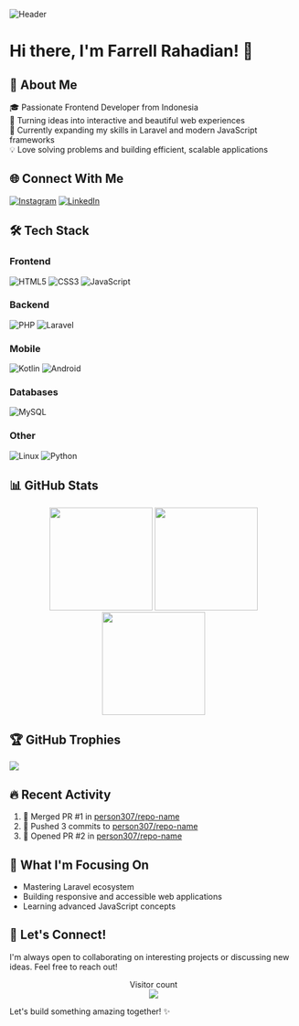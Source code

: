 ![Header](./github-header-banner.png)

# Hi there, I'm Farrell Rahadian! 👋

## 💫 About Me
🎓 Passionate Frontend Developer from Indonesia  
🚀 Turning ideas into interactive and beautiful web experiences  
🌱 Currently expanding my skills in Laravel and modern JavaScript frameworks  
💡 Love solving problems and building efficient, scalable applications  

## 🌐 Connect With Me
[![Instagram](https://img.shields.io/badge/Instagram-E4405F?style=for-the-badge&logo=instagram&logoColor=white)](https://instagram.com/_0reoo._)
[![LinkedIn](https://img.shields.io/badge/LinkedIn-0077B5?style=for-the-badge&logo=linkedin&logoColor=white)](https://linkedin.com/in/farrell-rahadian)

## 🛠 Tech Stack
### Frontend
![HTML5](https://img.shields.io/badge/html5-%23E34F26.svg?style=for-the-badge&logo=html5&logoColor=white)
![CSS3](https://img.shields.io/badge/css3-%231572B6.svg?style=for-the-badge&logo=css3&logoColor=white)
![JavaScript](https://img.shields.io/badge/javascript-%23323330.svg?style=for-the-badge&logo=javascript&logoColor=%23F7DF1E)

### Backend
![PHP](https://img.shields.io/badge/php-%23777BB4.svg?style=for-the-badge&logo=php&logoColor=white)
![Laravel](https://img.shields.io/badge/laravel-%23FF2D20.svg?style=for-the-badge&logo=laravel&logoColor=white)

### Mobile
![Kotlin](https://img.shields.io/badge/kotlin-%237F52FF.svg?style=for-the-badge&logo=kotlin&logoColor=white)
![Android](https://img.shields.io/badge/Android-3DDC84?style=for-the-badge&logo=android&logoColor=white)

### Databases
![MySQL](https://img.shields.io/badge/mysql-%2300f.svg?style=for-the-badge&logo=mysql&logoColor=white)

### Other
![Linux](https://img.shields.io/badge/Linux-FCC624?style=for-the-badge&logo=linux&logoColor=black)
![Python](https://img.shields.io/badge/python-3670A0?style=for-the-badge&logo=python&logoColor=ffdd54)

## 📊 GitHub Stats
<div align="center">
  <img height="180em" src="https://github-readme-stats.vercel.app/api?username=person307&show_icons=true&theme=radical&include_all_commits=true&count_private=true"/>
  <img height="180em" src="https://github-readme-stats.vercel.app/api/top-langs/?username=person307&layout=compact&langs_count=7&theme=radical"/>
  <img height="180em" src="https://github-readme-streak-stats.herokuapp.com/?user=person307&theme=radical"/>
</div>

## 🏆 GitHub Trophies
![](https://github-profile-trophy.vercel.app/?username=person307&theme=radical&no-frame=false&no-bg=true&margin-w=4)

## 🔥 Recent Activity
<!--START_SECTION:activity-->
1. 🎉 Merged PR #1 in [person307/repo-name](https://github.com/person307/repo-name)
2. 🚀 Pushed 3 commits to [person307/repo-name](https://github.com/person307/repo-name)
3. 💪 Opened PR #2 in [person307/repo-name](https://github.com/person307/repo-name/pull/2)
<!--END_SECTION:activity-->

## 🎯 What I'm Focusing On
- Mastering Laravel ecosystem
- Building responsive and accessible web applications
- Learning advanced JavaScript concepts

## 💬 Let's Connect!
I'm always open to collaborating on interesting projects or discussing new ideas. Feel free to reach out!

<p align="center"> 
  Visitor count<br>
  <img src="https://profile-counter.glitch.me/person307/count.svg" />
</p>

Let's build something amazing together! ✨
